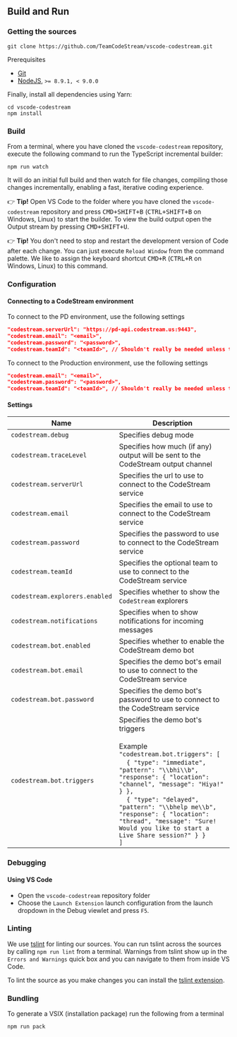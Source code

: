 ## Build and Run

### Getting the sources

```
git clone https://github.com/TeamCodeStream/vscode-codestream.git
```

Prerequisites

- [Git](https://git-scm.com/)
- [NodeJS](https://nodejs.org/en/), `>= 8.9.1, < 9.0.0`

Finally, install all dependencies using Yarn:

```
cd vscode-codestream
npm install
```

### Build

From a terminal, where you have cloned the `vscode-codestream` repository, execute the following command to run the TypeScript incremental builder:

```
npm run watch
```

It will do an initial full build and then watch for file changes, compiling those changes incrementally, enabling a fast, iterative coding experience.

👉 **Tip!** Open VS Code to the folder where you have cloned the `vscode-codestream` repository and press <kbd>CMD+SHIFT+B</kbd> (<kbd>CTRL+SHIFT+B</kbd> on Windows, Linux) to start the builder. To view the build output open the Output stream by pressing <kbd>CMD+SHIFT+U</kbd>.

👉 **Tip!** You don't need to stop and restart the development version of Code after each change. You can just execute `Reload Window` from the command palette. We like to assign the keyboard shortcut <kbd>CMD+R</kbd> (<kbd>CTRL+R</kbd> on Windows, Linux) to this command.

### Configuration

#### Connecting to a CodeStream environment

To connect to the PD environment, use the following settings

```json
"codestream.serverUrl": "https://pd-api.codestream.us:9443",
"codestream.email": "<email>",
"codestream.password": "<password>",
"codestream.teamId": "<teamId>", // Shouldn't really be needed unless there are issues and you belong to more than 1 team
```

To connect to the Production environment, use the following settings

```json
"codestream.email": "<email>",
"codestream.password": "<password>",
"codestream.teamId": "<teamId>", // Shouldn't really be needed unless there are issues and you belong to more than 1 team
```

#### Settings

| Name                           | Description                                                                                                                                                                                                                                                                                                                                                                                                                    |
| ------------------------------ | ------------------------------------------------------------------------------------------------------------------------------------------------------------------------------------------------------------------------------------------------------------------------------------------------------------------------------------------------------------------------------------------------------------------------------ |
| `codestream.debug`             | Specifies debug mode                                                                                                                                                                                                                                                                                                                                                                                                           |
| `codestream.traceLevel`        | Specifies how much (if any) output will be sent to the CodeStream output channel                                                                                                                                                                                                                                                                                                                                               |
| `codestream.serverUrl`         | Specifies the url to use to connect to the CodeStream service                                                                                                                                                                                                                                                                                                                                                                  |
| `codestream.email`             | Specifies the email to use to connect to the CodeStream service                                                                                                                                                                                                                                                                                                                                                                |
| `codestream.password`          | Specifies the password to use to connect to the CodeStream service                                                                                                                                                                                                                                                                                                                                                             |
| `codestream.teamId`            | Specifies the optional team to use to connect to the CodeStream service                                                                                                                                                                                                                                                                                                                                                        |
| `codestream.explorers.enabled` | Specifies whether to show the `CodeStream` explorers                                                                                                                                                                                                                                                                                                                                                                           |
| `codestream.notifications`     | Specifies when to show notifications for incoming messages                                                                                                                                                                                                                                                                                                                                                                     |
| `codestream.bot.enabled`       | Specifies whether to enable the CodeStream demo bot                                                                                                                                                                                                                                                                                                                                                                            |
| `codestream.bot.email`         | Specifies the demo bot's email to use to connect to the CodeStream service                                                                                                                                                                                                                                                                                                                                                     |
| `codestream.bot.password`      | Specifies the demo bot's password to use to connect to the CodeStream service                                                                                                                                                                                                                                                                                                                                                  |
| `codestream.bot.triggers`      | Specifies the demo bot's triggers<br/><br/>Example<br/>`"codestream.bot.triggers": [`<br/>&nbsp;&nbsp;&nbsp;&nbsp;`{ "type": "immediate", "pattern": "\\bhi\\b", "response": { "location": "channel", "message": "Hiya!" } },`<br/>&nbsp;&nbsp;&nbsp;&nbsp;`{ "type": "delayed", "pattern": "\\bhelp me\\b", "response": { "location": "thread", "message": "Sure! Would you like to start a Live Share session?" } }`<br/>`]` |

### Debugging

#### Using VS Code

- Open the `vscode-codestream` repository folder
- Choose the `Launch Extension` launch configuration from the launch dropdown in the Debug viewlet and press `F5`.

### Linting

We use [tslint](https://github.com/palantir/tslint) for linting our sources. You can run tslint across the sources by calling `npm run lint` from a terminal. Warnings from tslint show up in the `Errors and Warnings` quick box and you can navigate to them from inside VS Code.

To lint the source as you make changes you can install the [tslint extension](https://marketplace.visualstudio.com/items/eg2.tslint).

### Bundling

To generate a VSIX (installation package) run the following from a terminal

```
npm run pack
```
